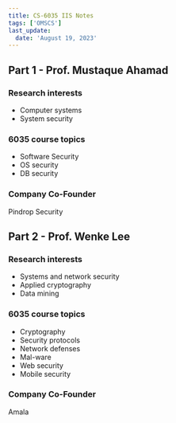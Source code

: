 ```yaml
---
title: CS-6035 IIS Notes
tags: ['OMSCS']
last_update:
  date: 'August 19, 2023'
---
```


## Part 1 - Prof. Mustaque Ahamad

### Research interests

* Computer systems
* System security

### 6035 course topics

* Software Security
* OS security
* DB security

### Company Co-Founder

Pindrop Security

## Part 2 - Prof. Wenke Lee

### Research interests

* Systems and network security
* Applied cryptography
* Data mining

### 6035 course topics

* Cryptography
* Security protocols
* Network defenses
* Mal-ware
* Web security
* Mobile security

### Company Co-Founder

Amala